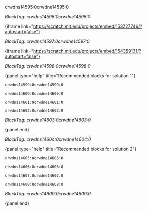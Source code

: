 crwdns14595:0crwdne14595:0

*BlockTag: crwdns14596:0crwdne14596:0*

{iframe link="https://scratch.mit.edu/projects/embed/153727746/?autostart=false"}

*BlockTag: crwdns14597:0crwdne14597:0*

{iframe link="https://scratch.mit.edu/projects/embed/154359131/?autostart=false"}

*BlockTag: crwdns14598:0crwdne14598:0*

{panel type="help" title="Recommended blocks for solution 1"}

<pre><code class="scratch:split:random">crwdns14599:0crwdne14599:0
</code></pre>

<pre><code class="scratch:split:random">crwdns14600:0crwdne14600:0
</code></pre>

<pre><code class="scratch:split:random">crwdns14601:0crwdne14601:0
</code></pre>

<pre><code class="scratch:split:random">crwdns14602:0crwdne14602:0
</code></pre>

*BlockTag: crwdns14603:0crwdne14603:0*

{panel end}

*BlockTag: crwdns14604:0crwdne14604:0*

{panel type="help" title="Recommended blocks for solution 2"}

<pre><code class="scratch:split:random">crwdns14605:0crwdne14605:0
</code></pre>

<pre><code class="scratch:split:random">crwdns14606:0crwdne14606:0
</code></pre>

<pre><code class="scratch:split:random">crwdns14607:0crwdne14607:0
</code></pre>

<pre><code class="scratch:split:random">crwdns14608:0crwdne14608:0
</code></pre>

*BlockTag: crwdns14609:0crwdne14609:0*

{panel end}